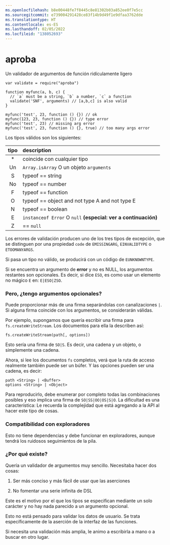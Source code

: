 ```yaml
---
ms.openlocfilehash: b8e00448fe7f8445c8e81302b03a852ee0f7e5cc
ms.sourcegitcommit: e739004291428ce83f14b9d49f1e9dfaa3762dde
ms.translationtype: HT
ms.contentlocale: es-ES
ms.lasthandoff: 02/05/2022
ms.locfileid: "138052693"
---
```

<a name="aproba"></a>aproba
======

Un validador de argumentos de función ridículamente ligero

```
var validate = require("aproba")

function myfunc(a, b, c) {
  // `a` must be a string, `b` a number, `c` a function
  validate('SNF', arguments) // [a,b,c] is also valid
}

myfunc('test', 23, function () {}) // ok
myfunc(123, 23, function () {}) // type error
myfunc('test', 23) // missing arg error
myfunc('test', 23, function () {}, true) // too many args error

```

Los tipos válidos son los siguientes:

| tipo | description
| :--: | :----------
| *    | coincide con cualquier tipo
| Un    | `Array.isArray` O un objeto `arguments`
| S    | typeof == string
| No    | typeof == number
| F    | typeof == function
| O    | typeof == object and not type A and not type E
| N    | typeof == boolean
| E    | `instanceof Error` O `null` **(especial: ver a continuación)**
| Z    | == `null`

Los errores de validación producen uno de los tres tipos de excepción, que se distinguen por una propiedad `code` de `EMISSINGARG`, `EINVALIDTYPE` o `ETOOMANYARGS`.

Si pasa un tipo no válido, se producirá con un código de `EUNKNOWNTYPE`.

Si se encuentra un argumento de **error** y no es NULL, los argumentos restantes son opcionales.  Es decir, si dice `ESO`, es como usar un elemento no mágico `E` en: `E|ESO|ZSO`.

### <a name="but-i-have-optional-arguments"></a>Pero, ¿tengo argumentos opcionales?

Puede proporcionar más de una firma separándolas con canalizaciones `|`.
Si alguna firma coincide con los argumentos, se considerarán válidas.

Por ejemplo, supongamos que quería escribir una firma para `fs.createWriteStream`.  Los documentos para ella la describen así:

```
fs.createWriteStream(path[, options])
```

Esto sería una firma de `SO|S`.  Es decir, una cadena y un objeto, o simplemente una cadena.

Ahora, si lee los documentos `fs` completos, verá que la ruta de acceso realmente también puede ser un búfer.  Y las opciones pueden ser una cadena, es decir:
```
path <String> | <Buffer>
options <String> | <Object>
```

Para reproducirlo, debe enumerar por completo todas las combinaciones posibles y eso implica una firma de `SO|SS|OO|OS|S|O`.  La dificultad es una característica: Le recuerda la complejidad que está agregando a la API al hacer este tipo de cosas.


### <a name="browser-support"></a>Compatibilidad con exploradores

Esto no tiene dependencias y debe funcionar en exploradores, aunque tendrá los ruidosos seguimientos de la pila.

### <a name="why-this-exists"></a>¿Por qué existe?

Quería un validador de argumentos muy sencillo. Necesitaba hacer dos cosas:

1. Ser más conciso y más fácil de usar que las aserciones

2. No fomentar una serie infinita de DSL

Este es el motivo por el que los tipos se especifican mediante un solo carácter y no hay nada parecido a un argumento opcional. 

Esto no está pensado para validar los datos de usuario. Se trata específicamente de la aserción de la interfaz de las funciones.

Si necesita una validación más amplia, le animo a escribirla a mano o a buscar en otro lugar.

